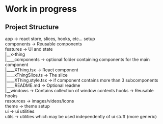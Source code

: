 # Work in progress

## Project Structure

app -> react store, slices, hooks, etc... setup  
components -> Reusable components  
features -> UI and state  
|__x-thing  
|____components -> optional folder containing components for the main
component  
|____XThing.tsx -> React component  
|____xThingSlice.ts -> The slice    
|____XThing.style.tsx -> if component contains more than 3 subcomponents
|____README.md -> Optional readme  
|__windows -> Contains collection of window contents
hooks -> Reusable hooks  
resources -> images/videos/icons  
theme -> theme setup  
ui -> ui utilities  
utils -> utilities which may be used independently of ui stuff (more generic)  